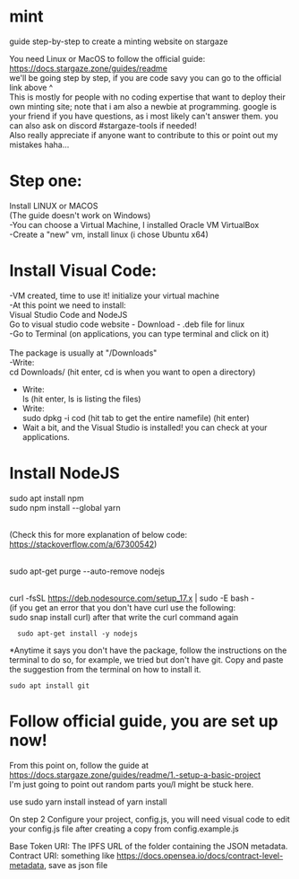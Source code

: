 # mint
guide step-by-step to create a minting website on stargaze</br>


You need Linux or MacOS to follow the official guide: https://docs.stargaze.zone/guides/readme</br>
we'll be going step by step, if you are code savy you can go to the official link above ^</br>
This is mostly for people with no coding expertise that want to deploy their own minting site; note that i am also a newbie at programming. google is your friend if you have questions, as i most likely can't answer them. you can also ask on discord #stargaze-tools if needed!</br>
Also really appreciate if anyone want to contribute to this or point out my mistakes haha...

# Step one:
  Install LINUX or MACOS </br>
  (The guide doesn't work on Windows)</br>
  -You can choose a Virtual Machine, I installed Oracle VM VirtualBox</br>
  -Create a "new" vm, install linux (i chose Ubuntu x64)</br>
  
  
# Install Visual Code:
  -VM created, time to use it! initialize your virtual machine</br>
  -At this point we need to install:</br>
    Visual Studio Code and NodeJS </br>
    Go to visual studio code website - Download - .deb file for linux</br>
  -Go to Terminal (on applications, you can type terminal and click on it)</br></br>
  The package is usually at "/Downloads"</br>
  -Write: </br>
  cd Downloads/ (hit enter, cd is when you want to open a directory)</br>
  - Write: </br>
  ls (hit enter, ls is listing the files)</br>
  - Write: </br>
  sudo dpkg -i cod (hit tab to get the entire namefile) (hit enter)</br>
  - Wait a bit, and the Visual Studio is installed! you can check at your applications.</br>

# Install NodeJS

  sudo apt install npm</br>
  sudo npm install --global yarn</br></br>
  
  (Check this for more explanation of below code: https://stackoverflow.com/a/67300542)</br></br>
  
  sudo apt-get purge --auto-remove nodejs </br></br>

  curl -fsSL https://deb.nodesource.com/setup_17.x | sudo -E bash -</br>
      (if you get an error that you don't have curl use the following:</br>
      sudo snap install curl) after that write the curl command again</br>
      
      sudo apt-get install -y nodejs
      

*Anytime it says you don't have the package, follow the instructions on the terminal to do so, for example, we tried but don't have git. Copy and paste the suggestion from the terminal on how to install it.

    sudo apt install git
    

# Follow official guide, you are set up now!

From this point on, follow the guide at https://docs.stargaze.zone/guides/readme/1.-setup-a-basic-project  
   I'm just going to point out random parts you/I might be stuck here.
  
  use sudo yarn install instead of yarn install
  
  
  On step 2 Configure your project, config.js, you will need visual code to edit your config.js file after creating a copy from config.example.js
  
   Base Token URI: The IPFS URL of the folder containing the JSON metadata.
  Contract URI: something like https://docs.opensea.io/docs/contract-level-metadata, save as json file


